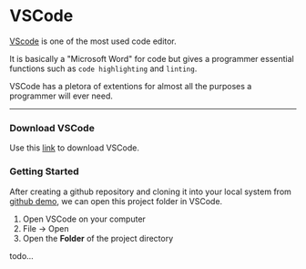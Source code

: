 # VSCode

[VScode](https://code.visualstudio.com/) is one of the most used code editor. 

It is basically a "Microsoft Word" for code but gives a programmer essential functions such as `code highlighting` and `linting`.

VSCode has a pletora of extentions for almost all the purposes a programmer will ever need.

---

### Download VSCode

Use this [link](https://code.visualstudio.com/) to download VSCode.


### Getting Started

After creating a github repository and cloning it into your local system from [github demo](../github/README.md#create-a-repository), we can open this project folder in VSCode.

1. Open VSCode on your computer
2. File -> Open
3. Open the **Folder** of the project directory

todo...
